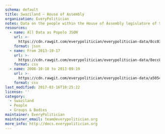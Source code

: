 ```yaml
---
schema: default
title: Swaziland — House of Assembly
organization: EveryPolitician
notes: Data on the people within the House of Assembly legislature of Swaziland.
resources:
  - name: All Data as Popolo JSON
    url: >-
      https://cdn.rawgit.com/everypolitician/everypolitician-data/8cc03e2600cde4113651f590690e7f23adffee5a/data/Swaziland/Assembly/ep-popolo-v1.0.json
    format: json
  - name: From 2013-10-17
    url: >-
      https://cdn.rawgit.com/everypolitician/everypolitician-data/8ecc83a0bb2ef59cf4f266ac6ed872c442f3eead/data/Swaziland/Assembly/term-10.csv
    format: csv
  - name: 2008-10-10 to 2013-09-19
    url: >-
      https://cdn.rawgit.com/everypolitician/everypolitician-data/a50544396aadc037ec054242b908be5671118b2b/data/Swaziland/Assembly/term-9.csv
    format: csv
last_modified: 2017-03-16T10:25:22
license: ''
category:
  - Swaziland
  - People
  - Groups & Bodies
maintainer: EveryPolitician
maintainer_email: team@everypolitician.org
more_info: http://docs.everypolitician.org
---
```

